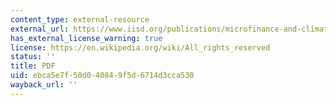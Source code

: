```yaml
---
content_type: external-resource
external_url: https://www.iisd.org/publications/microfinance-and-climate-change-adaptation#:~:text=Microfinance%20services%20%28MFS%29%20are%20recognized,the%20vulnerability%20of%20the%20poor.&text=These%20limitations%20and%20risks%20aside,match%20client%20needs%20and%20livelihoods.
has_external_license_warning: true
license: https://en.wikipedia.org/wiki/All_rights_reserved
status: ''
title: PDF
uid: ebca5e7f-50d0-4084-9f5d-6714d3cca530
wayback_url: ''
---
```

